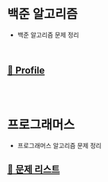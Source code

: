 # 백준 알고리즘

- 백준 알고리즘 문제 정리

<br>

## [📗 Profile](https://solved.ac/profile/rlawjdehd155)

<br>
<br>

# 프로그래머스


- 프로그래머스 알고리즘 문제 정리

## [📘 문제 리스트](https://github.com/hellokorea/algorithm-baekjoon-Java/blob/main/%ED%94%84%EB%A1%9C%EA%B7%B8%EB%9E%98%EB%A8%B8%EC%8A%A4/main.md)

<br>
